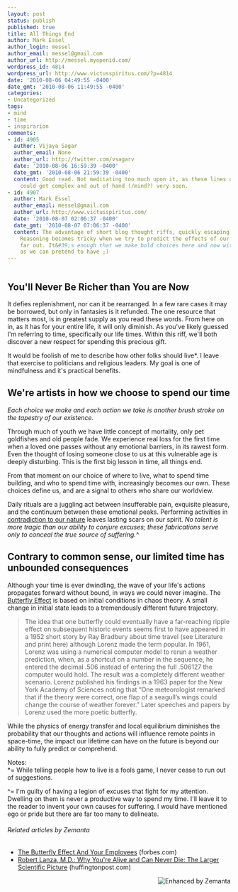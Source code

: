 ```yaml
---
layout: post
status: publish
published: true
title: All Things End
author: Mark Essel
author_login: messel
author_email: messel@gmail.com
author_url: http://messel.myopenid.com/
wordpress_id: 4814
wordpress_url: http://www.victusspiritus.com/?p=4814
date: '2010-08-06 04:49:55 -0400'
date_gmt: '2010-08-06 11:49:55 -0400'
categories:
- Uncategorized
tags:
- mind
- time
- inspirarion
comments:
- id: 4905
  author: Vijaya Sagar
  author_email: None
  author_url: http://twitter.com/vsagarv
  date: '2010-08-06 16:59:39 -0400'
  date_gmt: '2010-08-06 21:59:39 -0400'
  content: Good read. Not meditating too much upon it, as these lines of thinking
    could get complex and out of hand (/mind?) very soon.
- id: 4907
  author: Mark Essel
  author_email: messel@gmail.com
  author_url: http://www.victusspiritus.com/
  date: '2010-08-07 02:06:37 -0400'
  date_gmt: '2010-08-07 07:06:37 -0400'
  content: The advantage of short blog thought riffs, quickly escaping the tough topics..
    Reasoning becomes tricky when we try to predict the effects of our actions tOo
    far out. It&#39;s enough that we make bold choices here and now with as much wisdom
    as we can pretend to have ;)
---
```

<p><a href="{{ site.url }}/assets/2010/08/l_2048_1536_AED0DEB3-8C63-415F-BCEA-C5186D0845B4.jpeg"><img src="{{ site.url }}/assets/2010/08/l_2048_1536_AED0DEB3-8C63-415F-BCEA-C5186D0845B4.jpeg" alt="" /></a></p>
<h2>You'll Never Be Richer than You are Now</h2>
<p>It defies replenishment, nor can it be rearranged. In a few rare cases it may be borrowed, but only in fantasies is it refunded. The one resource that matters most, is in greatest supply as you read these words. From here on in, as it has for your entire life, it will only diminish. As you've likely guessed I'm referring to time, specifically our life times. Within this riff, we'll both discover a new respect for spending this precious gift.</p>
<p>It would be foolish of me to describe how other folks should live*. I leave that exercise to politicians and religious leaders. My goal is one of mindfulness and it's practical benefits.</p>
<h2>We're artists in how we choose to spend our time</h2>
<p><em>Each choice we make and each action we take is another brush stroke on the tapestry of our existence.</em></p>
<p>Through much of youth we have little concept of mortality, only pet goldfishes and old people fade. We experience real loss for the first time when a loved one passes without any emotional barriers, in its rawest form. Even the thought of losing someone close to us at this vulnerable age is deeply disturbing. This is the first big lesson in time, all things end.</p>
<p>From that moment on our choice of where to live, what to spend time building, and who to spend time with, increasingly becomes our own. These choices define us, and are a signal to others who share our worldview.</p>
<p>Daily rituals are a juggling act between insufferable pain, exquisite pleasure, and the continuum between these emotional peaks. Performing activities in <a href="http://victusfate.github.io/victusspiritus/uncategorized/2009/07/21/motivation-for-behavior-change-cognitive-dissonance/">contradiction to our nature</a> leaves lasting scars on our spirit. <em>No talent is more tragic than our ability to conjure excuses; these fabrications serve only to conceal the true source of suffering.^</em></p>
<h2>Contrary to common sense, our limited time has unbounded consequences</h2>
<p>Although your time is ever dwindling, the wave of your life's actions propagates forward without bound, in ways we could never imagine. The <a href="http://en.m.wikipedia.org/wiki/Butterfly_effect">Butterfly Effect</a> is based on initial conditions in chaos theory. A small change in initial state leads to a tremendously different future trajectory.</p>
<blockquote><p>The idea that one butterfly could eventually have a far-reaching ripple effect on subsequent historic events seems first to have appeared in a 1952 short story by Ray Bradbury about time travel (see Literature and print here) although Lorenz made the term popular. In 1961, Lorenz was using a numerical computer model to rerun a weather prediction, when, as a shortcut on a number in the sequence, he entered the decimal .506 instead of entering the full .506127 the computer would hold. The result was a completely different weather scenario. Lorenz published his findings in a 1963 paper for the New York Academy of Sciences noting that “One meteorologist remarked that if the theory were correct, one flap of a seagull’s wings could change the course of weather forever.” Later speeches and papers by Lorenz used the more poetic butterfly.</p></blockquote>
<p>While the physics of energy transfer and local equilibrium diminishes the probability that our thoughts and actions will influence remote points in space-time, the impact our lifetime can have on the future is beyond our ability to fully predict or comprehend.</p>
<p>Notes:<br />
*= While telling people how to live is a fools game, I never cease to run out of suggestions.</p>
<p>^= I'm guilty of having a legion of excuses that fight for my attention. Dwelling on them is never a productive way to spend my time. I'll leave it to the reader to invent your own causes for suffering. I would have mentioned ego or pride but there are far too many to delineate.</p>
<h6 class="zemanta-related-title" style="font-size: 1em;">Related articles by Zemanta</h6>
<ul class="zemanta-article-ul">
<li class="zemanta-article-ul-li"><a href="http://www.forbes.com/2010/05/17/butterfly-effect-employees-leadership-managing-workplace.html">The Butterfly Effect And Your Employees</a> (forbes.com)</li>
<li class="zemanta-article-ul-li"><a href="http://www.huffingtonpost.com/robert-lanza/why-youre-alive-and-can-n_b_660552.html">Robert Lanza, M.D.: Why You're Alive and Can Never Die: The Larger Scientific Picture</a> (huffingtonpost.com)</li>
</ul>
<div class="zemanta-pixie" style="margin-top: 10px; height: 15px;"><a class="zemanta-pixie-a" title="Enhanced by Zemanta" href="http://www.zemanta.com/"><img class="zemanta-pixie-img" style="border: none; float: right;" src="http://img.zemanta.com/zemified_e.png?x-id=19acc59c-7eaa-4229-bc8c-fbdcae963c0e" alt="Enhanced by Zemanta" /></a><span class="zem-script more-related pretty-attribution"><script src="http://static.zemanta.com/readside/loader.js" type="text/javascript"></script></span></div>
